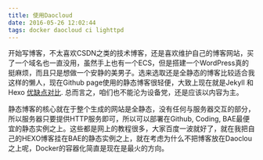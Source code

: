 ```yaml
---
title: 使用Daocloud
date: 2016-05-26 12:02:44
tags: docker daocloud ci lighttpd
---
```


开始写博客，不太喜欢CSDN之类的技术博客，还是喜欢维护自己的博客网站，买了一个域名也一直没用，虽然手上也有一个ECS，但是搭建一个WordPress真的挺麻烦，而且只是想做一个安静的美男子。选来选取还是全静态的博客比较适合我这样的懒人，现在Github page使用的静态博客很轻便，大致上现在就是Jekyll 和 Hexo [优缺点对比](https://www.zhihu.com/question/21981094). 总而言之，咱们也不能沦为设备党，还是应该以内容为主。


静态博客的核心就在于整个生成的网站是全静态，没有任何与服务器交互的部分，所以服务器只要提供HTTP服务即可，所以可以部署在Github, Coding, BAE最便宜的静态实例之上。这些都是网上的教程很多，大家百度一波就好了，就在我把自己的HEXO博客挂在BAE的静态实例之上，就在考虑为什么不把博客放在Daoclou之上呢，Docker的容器化简直是现在是最火的方向。